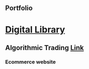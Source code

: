 ## Portfolio

# [Digital Library](https://github.com/Crawnicles/Recommend_books)


## Algorithmic Trading [Link](url)


### Ecommerce website 
